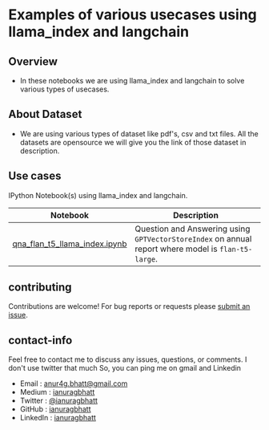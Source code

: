 # Examples of various usecases using llama_index and langchain

## Overview
* In these notebooks we are using llama_index and langchain to solve various types of usecases.

## About Dataset
* We are using various types of dataset like pdf's, csv and txt files. All the datasets are opensource we will give you the link of those dataset in description.

## Use cases

IPython Notebook(s) using llama_index and langchain.

| Notebook | Description |
|--------------------------------------------------------------------------------------------------------------|-------------------------------------------------------------------------------------------------------------------------------------------------------------------|
| [qna_flan_t5_llama_index.ipynb](https://github.com/ianuragbhatt/usecases-llama-index-langchain/blob/main/qna-flan-t5-llama-index-ipynb.ipynb) | Question and Answering using `GPTVectorStoreIndex` on annual report where model is `flan-t5-large`. |

## contributing

Contributions are welcome!  For bug reports or requests please [submit an issue](https://github.com/ianuragbhatt/demo_llama_index_langchain/issues).

## contact-info

Feel free to contact me to discuss any issues, questions, or comments. I don't use twitter that much So, you can ping me on gmail and Linkedin

* Email : [anur4g.bhatt@gmail.com](mailto:anur4g.bhatt@gmail.com)
* Medium : [ianuragbhatt](https://ianuragbhatt.medium.com/)
* Twitter : [@ianuragbhatt](https://twitter.com/ianuragbhatt)
* GitHub : [ianuragbhatt](https://github.com/ianuragbhatt)
* LinkedIn : [ianuragbhatt](https://www.linkedin.com/in/ianuragbhatt)
